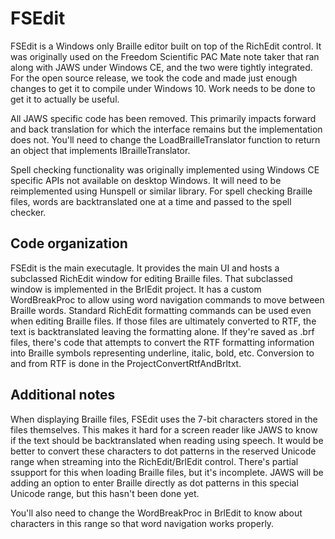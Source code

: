# FSEdit 

FSEdit is a Windows only Braille editor built on top of the RichEdit
control. It was originally used on the Freedom Scientific PAC Mate
note taker that ran along with JAWS under Windows CE, and the two were
tightly integrated. For the open source release, we took the code and
made just enough changes to get it to compile under Windows 10. Work
needs to be done to get it to actually be useful.

All JAWS specific
code has been removed. This primarily impacts forward and back
translation for which the interface remains but the implementation
does not. You'll need to change the LoadBrailleTranslator function to
return an object that implements IBrailleTranslator.

Spell checking functionality was originally implemented using Windows
CE specific APIs not available on desktop Windows. It will need to be
reimplemented using Hunspell or similar library.  For spell checking
Braille files, words are backtranslated one at a time and passed to
the spell checker.

## Code organization

FSEdit is the main executagle. It provides the main UI and hosts a
subclassed RichEdit window for editing Braille files. That subclassed
window is implemented in the BrlEdit project. It has a custom
WordBreakProc to allow using word navigation commands to move between
Braille words. Standard RichEdit
formatting commands can be used even when editing Braille files. If
those files are ultimately converted to RTF, the text is
backtranslated leaving the formatting alone. If they're saved as .brf
files, there's code that attempts to convert the RTF formatting
information into Braille symbols representing underline, italic,
bold, etc.  Conversion to and from RTF is done in the
ProjectConvertRtfAndBrltxt.

## Additional notes

When displaying Braille files, FSEdit uses the 7-bit characters stored
in the files themselves. This makes it hard for a screen reader
like JAWS to know if the text should be backtranslated when reading
using speech. It would be better to convert these characters to dot
patterns in the reserved Unicode range when streaming into the
RichEdit/BrlEdit  control. There's partial ssupport for this when
loading Braille files, but it's incomplete.
JAWS will be adding an option to enter Braille
directly as dot patterns in this special Unicode range, but this hasn't been done
yet.  

You'll also need to  change the WordBreakProc in BrlEdit to know
about characters in this range so that word navigation works properly.

